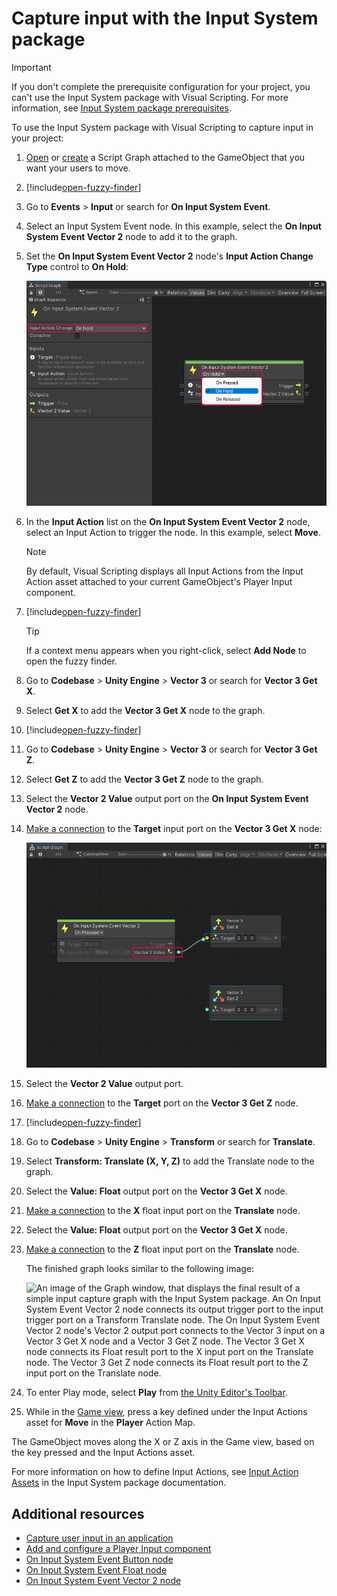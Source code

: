 # Capture input with the Input System package

> [!IMPORTANT]
> If you don't complete the prerequisite configuration for your project, you can't use the Input System package with
> Visual Scripting. For more information,
> see [Input System package prerequisites](vs-capture-player-input.md#input-system-package-prerequisites).

To use the Input System package with Visual Scripting to capture input in your project:

1. [Open](vs-open-graph-edit.md) or [create](vs-create-graph.md) a Script Graph attached to the GameObject that you want
   your users to move.

2. [!include[open-fuzzy-finder](./snippets/vs-open-fuzzy-finder.md)]

3. Go to **Events** &gt; **Input** or search for **On Input System Event**.

4. Select an Input System Event node. In this example, select the **On Input System Event Vector 2** node to add it to
   the graph.

5. Set the **On Input System Event Vector 2** node's **Input Action Change Type** control to **On Hold**:

   ![An image of the Graph window, that displays an On Input System Event Vector 2 node. The Input Action Change Type control is open and being set to On Hold.](images/vs-input-new-system-v2-node-set.png)

6. In the **Input Action** list on the **On Input System Event Vector 2** node, select an Input Action to trigger the
   node. In this example, select **Move**.

   > [!NOTE]
   > By default, Visual Scripting displays all Input Actions from the Input Action asset attached to your current
   GameObject's Player Input component.

7. [!include[open-fuzzy-finder](./snippets/vs-open-fuzzy-finder.md)]

   > [!TIP]
   > If a context menu appears when you right-click, select **Add Node** to open the fuzzy finder.

8. Go to **Codebase** &gt; **Unity Engine** &gt; **Vector 3** or search for **Vector 3 Get X**.

9. Select **Get X** to add the **Vector 3 Get X** node to the graph.

10. [!include[open-fuzzy-finder](./snippets/vs-open-fuzzy-finder.md)]

11. Go to **Codebase** &gt; **Unity Engine** &gt; **Vector 3** or search for **Vector 3 Get Z**.

12. Select **Get Z** to add the **Vector 3 Get Z** node to the graph.

13. Select the **Vector 2 Value** output port on the **On Input System Event Vector 2** node.

14. [Make a connection](vs-creating-connections.md) to the **Target** input port on the **Vector 3 Get X** node:

    ![An image of the Graph window, that displays the On Input System Event Vector 2 node, the Vector 3 Get X, and Vector 3 Get Z nodes. A connection is being made from the Vector 2 Value port on the On Input System Event Vector 2 node and the Target port on the Vector 3 Get X node.](images/vs-input-new-system-connect-nodes-example.png)

15. Select the **Vector 2 Value** output port.

16. [Make a connection](vs-creating-connections.md) to the **Target** port on the **Vector 3 Get Z** node.

17. [!include[open-fuzzy-finder](./snippets/vs-open-fuzzy-finder.md)]

18. Go to **Codebase** &gt; **Unity Engine** &gt; **Transform** or search for **Translate**.

19. Select **Transform: Translate (X, Y, Z)** to add the Translate node to the graph.

20. Select the **Value: Float** output port on the **Vector 3 Get X** node.

21. [Make a connection](vs-creating-connections.md) to the **X** float input port on the **Translate** node.

22. Select the **Value: Float** output port on the **Vector 3 Get X** node.

23. [Make a connection](vs-creating-connections.md) to the **Z** float input port on the **Translate** node.

    The finished graph looks similar to the following image:

    ![An image of the Graph window, that displays the final result of a simple input capture graph with the Input System package. An On Input System Event Vector 2 node connects its output trigger port to the input trigger port on a Transform Translate node. The On Input System Event Vector 2 node's Vector 2 output port connects to the Vector 3 input on a Vector 3 Get X node and a Vector 3 Get Z node. The Vector 3 Get X node connects its Float result port to the X input port on the Translate node. The Vector 3 Get Z node connects its Float result port to the Z input port on the Translate node.](images/vs-input-new-system-example.png)

24. To enter Play mode, select **Play** from [the Unity Editor's Toolbar](https://docs.unity3d.com/Manual/Toolbar.html).

25. While in the [Game view](https://docs.unity3d.com/Manual/GameView.html), press a key defined under the Input Actions
    asset for **Move** in the **Player** Action Map.

The GameObject moves along the X or Z axis in the Game view, based on the key pressed and the Input Actions asset.

For more information on how to define Input Actions,
see [Input Action Assets](https://docs.unity3d.com/Packages/com.unity.inputsystem@latest/index.html?subfolder=/manual/ActionAssets.html)
in the Input System package documentation.

## Additional resources

- [Capture user input in an application](vs-capture-player-input.md)
- [Add and configure a Player Input component](vs-capture-player-input-add-component.md)
- [On Input System Event Button node](vs-nodes-events-input-system-button.md)
- [On Input System Event Float node](vs-nodes-events-input-system-float.md)
- [On Input System Event Vector 2 node](vs-nodes-events-input-system-vector2.md)


